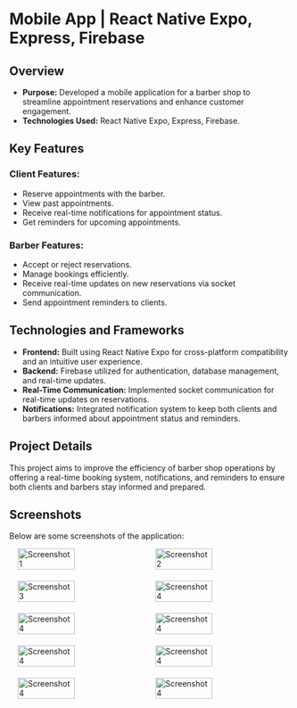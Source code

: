 <h1>Mobile App | React Native Expo, Express, Firebase</h1>

<h2>Overview</h2>
<ul>
  <li><strong>Purpose:</strong> Developed a mobile application for a barber shop to streamline appointment reservations and enhance customer engagement.</li>
  <li><strong>Technologies Used:</strong> React Native Expo, Express, Firebase.</li>
</ul>

<h2>Key Features</h2>
<h3>Client Features:</h3>
<ul>
  <li>Reserve appointments with the barber.</li>
  <li>View past appointments.</li>
  <li>Receive real-time notifications for appointment status.</li>
  <li>Get reminders for upcoming appointments.</li>
</ul>

<h3>Barber Features:</h3>
<ul>
  <li>Accept or reject reservations.</li>
  <li>Manage bookings efficiently.</li>
  <li>Receive real-time updates on new reservations via socket communication.</li>
  <li>Send appointment reminders to clients.</li>
</ul>

<h2>Technologies and Frameworks</h2>
<ul>
  <li><strong>Frontend:</strong> Built using React Native Expo for cross-platform compatibility and an intuitive user experience.</li>
  <li><strong>Backend:</strong> Firebase utilized for authentication, database management, and real-time updates.</li>
  <li><strong>Real-Time Communication:</strong> Implemented socket communication for real-time updates on reservations.</li>
  <li><strong>Notifications:</strong> Integrated notification system to keep both clients and barbers informed about appointment status and reminders.</li>
</ul>

<h2>Project Details</h2>
<p>
  This project aims to improve the efficiency of barber shop operations by offering a real-time booking system, notifications, and reminders to ensure both clients and barbers stay informed and prepared.
</p>
<h2>Screenshots</h2>
<p>Below are some screenshots of the application:</p>

<div style="display: flex; justify-content: center; flex-wrap: wrap; gap: 20px;">
  <img src="https://res.cloudinary.com/doj3zwmwc/image/upload/v1723395651/nahtah/eya6rk1ev8712dww2cbn.jpg" alt="Screenshot 1" style="width:45%; max-width:300px;">
  <img src="https://res.cloudinary.com/doj3zwmwc/image/upload/v1723395651/nahtah/uuq3sy1ikvxtu0wvnfht.jpg" alt="Screenshot 2" style="width:45%; max-width:300px;">
  <img src="https://res.cloudinary.com/doj3zwmwc/image/upload/v1723395653/nahtah/tbjt5wt1hwrptve6iojt.jpg" alt="Screenshot 3" style="width:45%; max-width:300px;">
  <img src="https://res.cloudinary.com/doj3zwmwc/image/upload/v1723395653/nahtah/jisxfuzhmgqcqahotblh.jpg" alt="Screenshot 4" style="width:45%; max-width:300px;">
  <img src="https://res.cloudinary.com/doj3zwmwc/image/upload/v1723395653/nahtah/shd4psx2oueycge6vmpn.jpg" alt="Screenshot 4" style="width:45%; max-width:300px;">
  <img src="https://res.cloudinary.com/doj3zwmwc/image/upload/v1723395653/nahtah/nmtnnbdxrfdfu8wpxwr9.jpg" alt="Screenshot 4" style="width:45%; max-width:300px;">
  <img src="https://res.cloudinary.com/doj3zwmwc/image/upload/v1723395653/nahtah/cl6n5pzk8lkerzte6nzp.jpg" alt="Screenshot 4" style="width:45%; max-width:300px;">
  <img src="https://res.cloudinary.com/doj3zwmwc/image/upload/v1723395653/nahtah/demegw12xre4s5krf29b.jpg" alt="Screenshot 4" style="width:45%; max-width:300px;">
  <img src="https://res.cloudinary.com/doj3zwmwc/image/upload/v1723395653/nahtah/lnxwc51svxuhlajpo8q1.jpg" alt="Screenshot 4" style="width:45%; max-width:300px;">
  <img src="https://res.cloudinary.com/doj3zwmwc/image/upload/v1723395653/nahtah/mwcojivlatxkbfgzh9kt.jpg" alt="Screenshot 4" style="width:45%; max-width:300px;">
  
  
  
</div>

